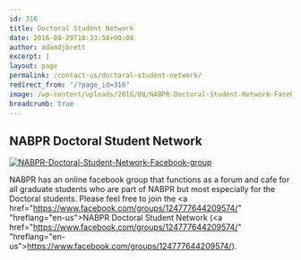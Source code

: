 ```yaml
---
id: 316
title: Doctoral Student Network
date: 2016-08-29T18:33:58+00:00
author: adamdjbrett
excerpt: |
layout: page
permalink: /contact-us/doctoral-student-network/
redirect_from: "/?page_id=316"
image: /wp-content/uploads/2016/08/NABPR-Doctoral-Student-Network-Facebook-group-1568x580.jpg
breadcrumb: true
---
```

## NABPR Doctoral Student Network

[<img class="alignnone size-large wp-image-317" src="/wp-content/uploads/2016/08/NABPR-Doctoral-Student-Network-Facebook-group-1024x379.jpg" alt="NABPR-Doctoral-Student-Network-Facebook-group" width="600" height="222" srcset="/wp-content/uploads/2016/08/NABPR-Doctoral-Student-Network-Facebook-group-1024x379.jpg 1024w, /wp-content/uploads/2016/08/NABPR-Doctoral-Student-Network-Facebook-group-300x111.jpg 300w, /wp-content/uploads/2016/08/NABPR-Doctoral-Student-Network-Facebook-group-768x284.jpg 768w, /wp-content/uploads/2016/08/NABPR-Doctoral-Student-Network-Facebook-group-1568x580.jpg 1568w" sizes="(max-width: 600px) 100vw, 600px" />](/wp-content/uploads/2016/08/NABPR-Doctoral-Student-Network-Facebook-group.jpg)

NABPR has an online facebook group that functions as a forum and cafe for all graduate students who are part of NABPR but most especially for the Doctoral students. Please feel free to join the <a href="https://www.facebook.com/groups/124777644209574/" "hreflang="en-us">NABPR Doctoral Student Network</a> (<a href="https://www.facebook.com/groups/124777644209574/" "hreflang="en-us">https://www.facebook.com/groups/124777644209574/</a>).

&nbsp;
